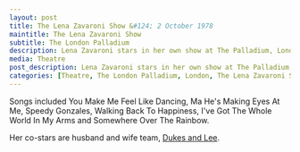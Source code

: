 ```yaml
---
layout: post
title: The Lena Zavaroni Show &#124; 2 October 1978
maintitle: The Lena Zavaroni Show
subtitle: The London Palladium
description: Lena Zavaroni stars in her own show at The Palladium, London for one week.
media: Theatre
post_description: Lena Zavaroni stars in her own show at The Palladium, London for one week.
categories: [Theatre, The London Palladium, London, The Lena Zavaroni Show, OnThisDay2October]
---
```


Songs included You Make Me Feel Like Dancing, Ma He's Making Eyes At Me, Speedy Gonzales, Walking Back To Happiness, I've Got The Whole World In My Arms and Somewhere Over The Rainbow.

Her co-stars are husband and wife team, <a class="external-link" href="https://en.wikipedia.org/wiki/Dukes_and_Lee">Dukes and Lee</a>.
